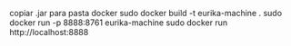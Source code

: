 copiar .jar para pasta docker
sudo docker build -t eurika-machine .
sudo docker run -p 8888:8761 eurika-machine
sudo docker run http://localhost:8888


